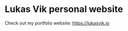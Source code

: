 Lukas Vik personal website
==========================

Check out my portfolio website: https://lukasvik.io
